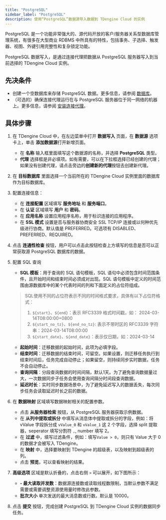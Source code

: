 ```yaml
---
title: "PostgreSQL"
sidebar_label: "PostgreSQL"
description: 使用“PostgreSQL”数据源导入数据到 TDengine Cloud 的实例
---
```


PostgreSQL 是一个功能非常强大的、源代码开放的客户/服务器关系型数据库管理系统，有很多在大型商业 RDBMS 中所具有的特性，包括事务、子选择、触发器、视图、外键引用完整性和复杂锁定功能。

PostgreSQL 数据写入，是通过连接代理把数据从 PostgreSQL 服务器写入到当前选择的 TDengine Cloud 实例。

## 先决条件

- 创建一个空数据库来存储 PostgreSQL 数据。更多信息，请参阅 [数据库](../../../programming/model/#create-database)。
- （可选的）确保连接代理运行在与 PostgreSQL 服务器位于同一网络的机器上。更多信息，请参阅 [安装连接代理](../install-agent/)。

## 具体步骤

1. 在 TDengine Cloud 中，在左边菜单中打开 **数据写入** 页面，在 **数据源** 选项卡上，单击 **添加数据源**打开新增页面。
   - 在 **名称** 输入框里面填写这个数据源的名称，并选择 **PostgreSQL** 类型。
   - **代理** 选择框是非必填项。如有需要，可以在下拉框选择已经创建的代理；如果没有创建代理，请点击旁边的**创建新的代理**按钮去创建新代理。
2. 在 **目标数据库** 里面选择一个当前所在的 TDengine Cloud 实例里面的数据库作为目标数据库。
3. 配置连接信息：
   - 在 **连接配置** 区域填写 **服务地址** 和 **服务端口**。
   - 在 **认证** 区域填写 **用户** 和 **密码**。
   - 在 **应用名称** 设置应用程序名称，用于标识连接的应用程序。
   - 在 **SSL 模式** 设置是否与服务器协商安全 SSL TCP/IP 连接或以何种优先级进行协商。默认值是 PREFERRED。可选项有 DISABLED、PREFERRED、REQUIRED。
4. 点击 **连通性检查** 按钮，用户可以点击此按钮检查上方填写的信息是否可以正常获取源 PostgreSQL 数据库的数据。
5. 配置 SQL 查询

   - **SQL 模板**：用于查询的 SQL 语句模板，SQL 语句中必须包含时间范围条件，且开始时间和结束时间必须成对出现。SQL 语句模板中定义的时间范围由源数据库中的某个代表时间的列和下面定义的占位符组成。
   > SQL使用不同的占位符表示不同的时间格式要求，具体有以下占位符格式：
   > 1. `${start}`、`${end}`：表示 RFC3339 格式时间戳，如： 2024-03-14T08:00:00+0800
   > 2. `${start_no_tz}`、`${end_no_tz}`: 表示不带时区的 RFC3339 字符串：2024-03-14T08:00:00
   > 3. `${start_date}`、`${end_date}`：表示仅日期，如：2024-03-14
   - **起始时间**：迁移数据的起始时间，此项为必填字段。
   - **结束时间**：迁移数据的结束时间，可留空。如果设置，则迁移任务执行到结束时间后，任务完成自动停止；如果留空，则持续同步实时数据，任务不会自动停止。
   - **查询间隔**：分段查询数据的时间间隔，默认1天。为了避免查询数据量过大，一次数据同步子任务会使用查询间隔分时间段查询数据。
   - **延迟时长**：实时同步数据场景中，为了避免延迟写入的数据丢失，每次同步任务会读取延迟时长之前的数据。

6. 在 **数据映射** 区域填写数据映射相关的配置参数。

   - 点击 **从服务器检索** 按钮，从 PostgreSQL 服务器获取示例数据。
   - 在 **从列中提取或拆分** 中填写从消息体中提取或拆分的字段，例如：将 vValue 字段拆分成 `vValue_0` 和 `vValue_1` 这 2 个字段，选择 split 提取器，seperator 填写分割符 `,`, number 填写 2。
   - 在 **过滤** 中，填写过滤条件，例如：填写`Value > 0`，则只有 Value 大于 0 的数据才会被写入 TDengine。
   - 在 **映射** 中，选择要映射到 TDengine 的超级表，以及映射到超级表的列。
   - 点击 **预览**，可以查看映射的结果。
7. **高级选项** 区域是默认折叠的，点击右侧 `>` 可以展开，如下图所示：

   - **- 最大读取并发数**：数据源连接数或读取线程数限制，当默认参数不满足需要或需要调整资源使用量时修改此参数。
   - **批次大小** 单次发送的最大消息数或行数。默认是 10000。

8. 点击 **提交** 按钮，完成创建 PostgreSQL 到 TDengine Cloud 实例的数据同步任务。
